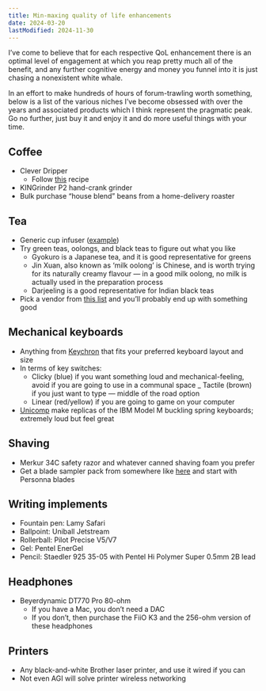 ```yaml
---
title: Min-maxing quality of life enhancements
date: 2024-03-20
lastModified: 2024-11-30
---
```

I’ve come to believe that for each respective QoL enhancement there is an optimal level of engagement at which you reap pretty much all of the benefit, and any further cognitive energy and money you funnel into it is just chasing a nonexistent white whale.

In an effort to make hundreds of hours of forum-trawling worth something, below is a list of the various niches I’ve become obsessed with over the years and associated products which I think represent the pragmatic peak. Go no further, just buy it and enjoy it and do more useful things with your time.

## Coffee

- Clever Dripper
  - Follow [this](https://youtu.be/RpOdennxP24?si=u9rJSFD7p9JRxPih) recipe
- KINGrinder P2 hand-crank grinder
- Bulk purchase “house blend” beans from a home-delivery roaster

## Tea

- Generic cup infuser ([example](https://www.amazon.com/OXO-BREW-Tea-Infuser-Basket/dp/B07GF4WYGT/ref=sr_1_4?crid=XI8DN97DH3UT&dib=eyJ2IjoiMSJ9.8lgCA83o3K-GNzniLr7x_J1Qe4YtQRR0Lw7019weY0SlipHPOn0XjWVvnF8YbxScfIE1rz7c1CgJzdlR05Gpv2zwTRTIr0rm6dqgR6lRTsEBM1IrPBUemojvQv6BkmCXXusiGflSHrGuWOslFLi2MGnuCiWJLMKZG9ToWBY7je6ISgNnYxPY40stM7GNCOJSb04de0V3iDvmVAWtmU4c0nPzaDt-Tkji8IpEM3-MXS1BqAiGhR1b_sSctZ_hVYFX0DB6rjXtE5qYk2KFbLyTl0ap_5wYvDx5hw_WVR-gPUQ.TBV-b0MteaKkAzURG-I8dX90cbbLua1dvSfxYBwfdQA&dib_tag=se&keywords=tea+basket+brewer&qid=1711901793&sprefix=tea+basket+brewer%2Caps%2C190&sr=8-4))
- Try green teas, oolongs, and black teas to figure out what you like
  - Gyokuro is a Japanese tea, and it is good representative for greens
  - Jin Xuan, also known as ‘milk oolong’ is Chinese, and is worth trying for its naturally creamy flavour — in a good milk oolong, no milk is actually used in the preparation process
  - Darjeeling is a good representative for Indian black teas
- Pick a vendor from [this list](https://www.reddit.com/r/tea/wiki/vendors/page_01/?utm_source=share&utm_medium=ios_app&utm_name=iossmf) and you’ll probably end up with something good

## Mechanical keyboards

- Anything from [Keychron](https://www.keychron.com/) that fits your preferred keyboard layout and size
- In terms of key switches:
  - Clicky (blue) if you want something loud and mechanical-feeling, avoid if you are going to use in a communal space
  _ Tactile (brown) if you just want to type — middle of the road option
  - Linear (red/yellow) if you are going to game on your computer
- [Unicomp](https://www.pckeyboard.com/page/SFNT) make replicas of the IBM Model M buckling spring keyboards; extremely loud but feel great

## Shaving

- Merkur 34C safety razor and whatever canned shaving foam you prefer
- Get a blade sampler pack from somewhere like [here](https://www.westcoastshaving.com/collections/razor-blades-sample-packs) and start with Personna blades

## Writing implements

- Fountain pen: Lamy Safari
- Ballpoint: Uniball Jetstream
- Rollerball: Pilot Precise V5/V7
- Gel: Pentel EnerGel
- Pencil: Staedler 925 35-05 with Pentel Hi Polymer Super 0.5mm 2B lead

## Headphones

- Beyerdynamic DT770 Pro 80-ohm
  - If you have a Mac, you don’t need a DAC
  - If you don’t, then purchase the FiiO K3 and the 256-ohm version of these headphones

## Printers

- Any black-and-white Brother laser printer, and use it wired if you can
- Not even AGI will solve printer wireless networking
